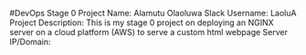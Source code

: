 #DevOps Stage 0 Project
Name: Alamutu Olaoluwa 
Slack Username: LaoluA
Project Description: This is my stage 0 project on deploying an NGINX server on a cloud platform (AWS) to serve a custom html webpage
Server IP/Domain: 
